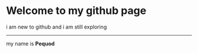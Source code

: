 # Welcome to my github page  
i am new to github and i am still exploring  
___
my name is **Pequod**  


